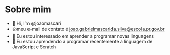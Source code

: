 # Sobre mim
- 👋 Hi, I’m @joaomascari
- 👍meu e-mail de contato é joao.gabrielmascarida.silva@escola.pr.gov.br
- 👀 Eu estou interessado em aprender a programar novas linguagens
- 🌱 Eu estou aprendendo a programar recentemente a linguagem de JavaScript e Scratch

<!---
joaomascari/joaomascari is a ✨ special ✨ repository because its `README.md` (this file) appears on your GitHub profile.
You can click the Preview link to take a look at your changes.
--->
